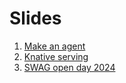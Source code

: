 # Slides
1. [Make an agent](https://docs.google.com/presentation/d/1tpJNs0gIQ6a7OGxeJZ-MLpbjAaPCReWqakc2qA1h9uo/edit?usp=sharing)
2. [Knative serving](https://docs.google.com/presentation/d/1nJGZnlEIoi6GuJmbZVJHxnJ6hMShyEa0gR-etcMIjR8/edit?usp=sharing)
3. [SWAG open day 2024](https://drive.google.com/file/d/1SGOCUsgvQDS8RZZBGha7xqT_zBOaanf1/view?usp=sharing)
